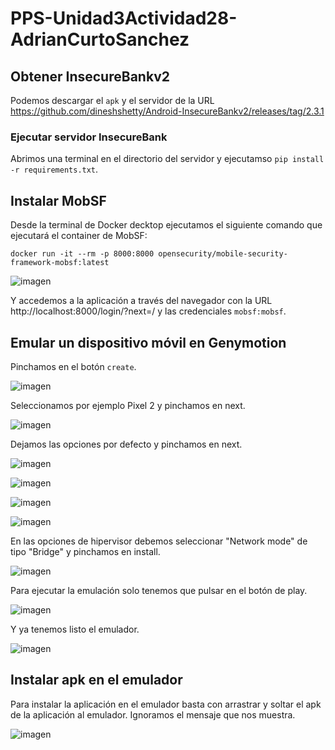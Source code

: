# PPS-Unidad3Actividad28-AdrianCurtoSanchez

## Obtener InsecureBankv2

Podemos descargar el `apk` y el servidor de la URL https://github.com/dineshshetty/Android-InsecureBankv2/releases/tag/2.3.1

### Ejecutar servidor InsecureBank

Abrimos una terminal en el directorio del servidor y ejecutamso `pip install -r requirements.txt`.

## Instalar MobSF

Desde la terminal de Docker decktop ejecutamos el siguiente comando que ejecutará el container de MobSF:
```
docker run -it --rm -p 8000:8000 opensecurity/mobile-security-framework-mobsf:latest
```

![imagen](https://github.com/user-attachments/assets/a71d8acf-a62e-4d90-8ae8-3ebf3e292a34)

Y accedemos a la aplicación a través del navegador con la URL http://localhost:8000/login/?next=/ y las credenciales `mobsf:mobsf`.

## Emular un dispositivo móvil en Genymotion

Pinchamos en el botón `create`.

![imagen](https://github.com/user-attachments/assets/19e9f1c5-0e41-448e-97aa-150683d44a9d)

Seleccionamos por ejemplo Pixel 2 y pinchamos en next.

![imagen](https://github.com/user-attachments/assets/60d1898b-c299-4fe4-877f-317aedb45b2d)

Dejamos las opciones por defecto y pinchamos en next.

![imagen](https://github.com/user-attachments/assets/aabed41d-4a66-412c-9fd0-935eb9b04c51)

![imagen](https://github.com/user-attachments/assets/61712237-260f-4384-bbee-602b1bb1e0ae)

![imagen](https://github.com/user-attachments/assets/40085db4-16df-4b09-815e-2c17a8387e7e)

![imagen](https://github.com/user-attachments/assets/f9a76108-ee6a-4a4a-96d7-c5332d84f260)

En las opciones de hipervisor debemos seleccionar "Network mode" de tipo "Bridge" y pinchamos en install.

![imagen](https://github.com/user-attachments/assets/82787bea-c0ec-4bb5-9de1-d7d2d233550a)

Para ejecutar la emulación solo tenemos que pulsar en el botón de play.

![imagen](https://github.com/user-attachments/assets/5950c22b-fb58-42ea-badd-ecda6847a761)

Y ya tenemos listo el emulador.

![imagen](https://github.com/user-attachments/assets/56e95773-12ac-4c09-a074-1bcb12ebb6da)

## Instalar apk en el emulador

Para instalar la aplicación en el emulador basta con arrastrar y soltar el apk de la aplicación al emulador. Ignoramos el mensaje que nos muestra.

![imagen](https://github.com/user-attachments/assets/d4e3459a-20b4-4768-82f0-d6fd1b55d869)

















